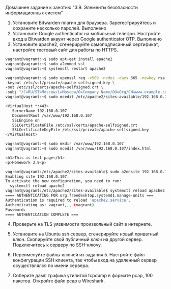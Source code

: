 Домашнее задание к занятию "3.9. Элементы безопасности информационных систем"

1. Установите Bitwarden плагин для браузера. Зарегестрируйтесь и сохраните несколько паролей.
Выполнено
2. Установите Google authenticator на мобильный телефон. Настройте вход в Bitwarden акаунт через Google authenticator OTP.
Выполнено
3. Установите apache2, сгенерируйте самоподписанный сертификат, настройте тестовый сайт для работы по HTTPS.
```bash
vagrant@vagrant:~$ sudo apt-get install apache2
vagrant@vagrant:~$ sudo a2enmod ssl
vagrant@vagrant:~$ systemctl restart apache2

vagrant@vagrant:~$ sudo openssl req -x509 -nodes -days 365 -newkey rsa:2048 \
-keyout /etc/ssl/private/apache-selfsigned.key \
-out /etc/ssl/certs/apache-selfsigned.crt \
-subj "/C=RU/ST=Moscow/L=Moscow/O=Company Name/OU=Org/CN=www.example.com"
vagrant@vagrant:~$ sudo mcedit /etc/apache2/sites-available/192.168.0.107.conf

<VirtualHost *:443>  
   ServerName 192.168.0.107  
   DocumentRoot /var/www/192.168.0.107  
   SSLEngine on  
   SSLCertificateFile /etc/ssl/certs/apache-selfsigned.crt  
   SSLCertificateKeyFile /etc/ssl/private/apache-selfsigned.key  
</VirtualHost>  

vagrant@vagrant:~$ sudo mkdir /var/www/192.168.0.107
vagrant@vagrant:~$ sudo mcedit /var/www/192.168.0.107/index.html

<h1>This is test page</h1>
<p>Homework 3.9<p>

vagrant@vagrant:/etc/apache2/sites-available$ sudo a2ensite 192.168.0.107.conf
Enabling site 192.168.0.107.
To activate the new configuration, you need to run:
  systemctl reload apache2
vagrant@vagrant:/etc/apache2/sites-available$ systemctl reload apache2
==== AUTHENTICATING FOR org.freedesktop.systemd1.manage-units ===
Authentication is required to reload 'apache2.service'.
Authenticating as: vagrant,,, (vagrant)
Password: 
==== AUTHENTICATION COMPLETE ===

```
4. Проверьте на TLS уязвимости произвольный сайт в интернете.

5. Установите на Ubuntu ssh сервер, сгенерируйте новый приватный ключ. Скопируйте свой публичный ключ на другой сервер. Подключитесь к серверу по SSH-ключу.

6. Переименуйте файлы ключей из задания 5. Настройте файл конфигурации SSH клиента, так чтобы вход на удаленный сервер осуществлялся по имени сервера.

7. Соберите дамп трафика утилитой tcpdump в формате pcap, 100 пакетов. Откройте файл pcap в Wireshark.

